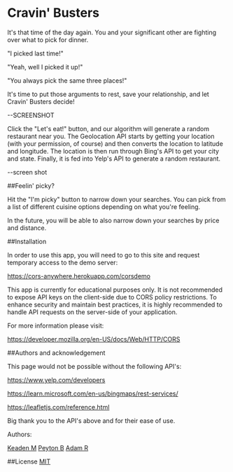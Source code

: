 # Cravin' Busters

It's that time of the day again. You and your significant other are fighting over what to pick for dinner.

"I picked last time!"

"Yeah, well I picked it up!"

"You always pick the same three places!"

It's time to put those arguments to rest, save your relationship, and let Cravin' Busters decide!


--SCREENSHOT


Click the "Let's eat!" button, and our algorithm will generate a random restaurant near you. The Geolocation API starts by getting your location (with your permission, of course) and then converts the location to latitude and longitude. The location is then run through Bing's API to get your city and state. Finally, it is fed into Yelp's API to generate a random restaurant.

--screen shot

##Feelin' picky? 

Hit the "I'm picky" button to narrow down your searches. You can pick from a list of different cuisine options depending on what you're feeling.

In the future, you will be able to also narrow down your searches by price and distance.

##Installation

In order to use this app, you will need to go to this site and request temporary access to the demo server:

https://cors-anywhere.herokuapp.com/corsdemo

This app is currently for educational purposes only. It is not recommended to expose API keys on the client-side due to CORS policy restrictions. To enhance security and maintain best practices, it is highly recommended to handle API requests on the server-side of your application.

For more information please visit: 

https://developer.mozilla.org/en-US/docs/Web/HTTP/CORS

##Authors and acknowledgement

This page would not be possible without the following API's:

https://www.yelp.com/developers

https://learn.microsoft.com/en-us/bingmaps/rest-services/

https://leafletjs.com/reference.html

Big thank you to the API's above and for their ease of use. 

Authors: 

[Keaden M](https://https://github.com/KeadenM)
[Peyton B](https://https://github.com/iTsPayAsian)
[Adam R](https://https://github.com/Adam-Riet)

##License
[MIT](https://choosealicense.com/licenses/mit/)
